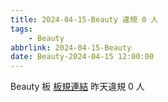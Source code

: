 ```yaml
---
title: 2024-04-15-Beauty 違規 0 人
tags:
    - Beauty
abbrlink: 2024-04-15-Beauty
date: Beauty-2024-04-15 12:00:00
---
```

Beauty 板 [板規連結](https://www.ptt.cc/bbs/Beauty/M.1630069980.A.84B.html)
昨天違規 0 人

